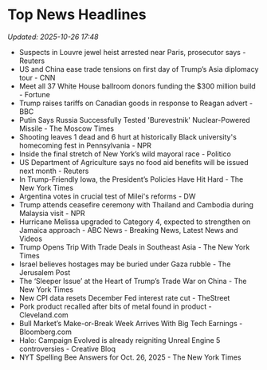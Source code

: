 # Top News Headlines

_Updated: 2025-10-26 17:48_

- Suspects in Louvre jewel heist arrested near Paris, prosecutor says - Reuters
- US and China ease trade tensions on first day of Trump’s Asia diplomacy tour - CNN
- Meet all 37 White House ballroom donors funding the $300 million build - Fortune
- Trump raises tariffs on Canadian goods in response to Reagan advert - BBC
- Putin Says Russia Successfully Tested 'Burevestnik' Nuclear-Powered Missile - The Moscow Times
- Shooting leaves 1 dead and 6 hurt at historically Black university's homecoming fest in Pennsylvania - NPR
- Inside the final stretch of New York’s wild mayoral race - Politico
- US Department of Agriculture says no food aid benefits will be issued next month - Reuters
- In Trump-Friendly Iowa, the President’s Policies Have Hit Hard - The New York Times
- Argentina votes in crucial test of Milei's reforms - DW
- Trump attends ceasefire ceremony with Thailand and Cambodia during Malaysia visit - NPR
- Hurricane Melissa upgraded to Category 4, expected to strengthen on Jamaica approach - ABC News - Breaking News, Latest News and Videos
- Trump Opens Trip With Trade Deals in Southeast Asia - The New York Times
- Israel believes hostages may be buried under Gaza rubble - The Jerusalem Post
- The ‘Sleeper Issue’ at the Heart of Trump’s Trade War on China - The New York Times
- New CPI data resets December Fed interest rate cut - TheStreet
- Pork product recalled after bits of metal found in product - Cleveland.com
- Bull Market’s Make-or-Break Week Arrives With Big Tech Earnings - Bloomberg.com
- Halo: Campaign Evolved is already reigniting Unreal Engine 5 controversies - Creative Bloq
- NYT Spelling Bee Answers for Oct. 26, 2025 - The New York Times